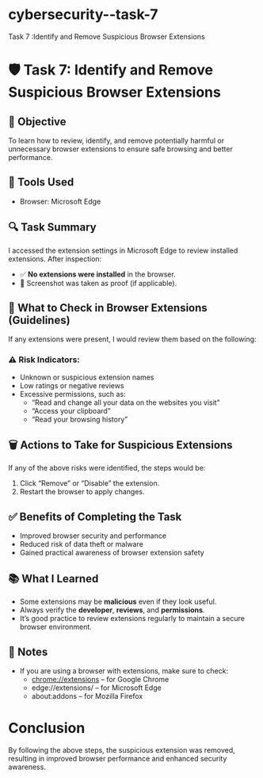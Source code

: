 # cybersecurity--task-7
Task 7 :Identify and Remove Suspicious Browser Extensions

# 🛡️ Task 7: Identify and Remove Suspicious Browser Extensions

## 🎯 Objective
To learn how to review, identify, and remove potentially harmful or unnecessary browser extensions to ensure safe browsing and better performance.

## 🧰 Tools Used
- Browser: Microsoft Edge

## 🔍 Task Summary
I accessed the extension settings in Microsoft Edge to review installed extensions. After inspection:
   - ✅ **No extensions were installed** in the browser.
   - 📸 Screenshot was taken as proof (if applicable).

## 📌 What to Check in Browser Extensions (Guidelines)
   If any extensions were present, I would review them based on the following:

### ⚠️ Risk Indicators:
- Unknown or suspicious extension names
- Low ratings or negative reviews
- Excessive permissions, such as:
  - “Read and change all your data on the websites you visit”
  - “Access your clipboard”
  - “Read your browsing history”

## 🗑️ Actions to Take for Suspicious Extensions
If any of the above risks were identified, the steps would be:
   1. Click “Remove” or “Disable” the extension.
   2. Restart the browser to apply changes.

## ✅ Benefits of Completing the Task
- Improved browser security and performance
- Reduced risk of data theft or malware
- Gained practical awareness of browser extension safety

## 📚 What I Learned
- Some extensions may be **malicious** even if they look useful.
- Always verify the **developer**, **reviews**, and **permissions**.
- It’s good practice to review extensions regularly to maintain a secure browser environment.

## 📎 Notes
- If you are using a browser with extensions, make sure to check:
  - [chrome://extensions](chrome://extensions) – for Google Chrome
  - edge://extensions/ – for Microsoft Edge
  - about:addons – for Mozilla Firefox
 

# Conclusion
   By following the above steps, the suspicious extension was removed, resulting in improved browser performance and enhanced security awareness.
